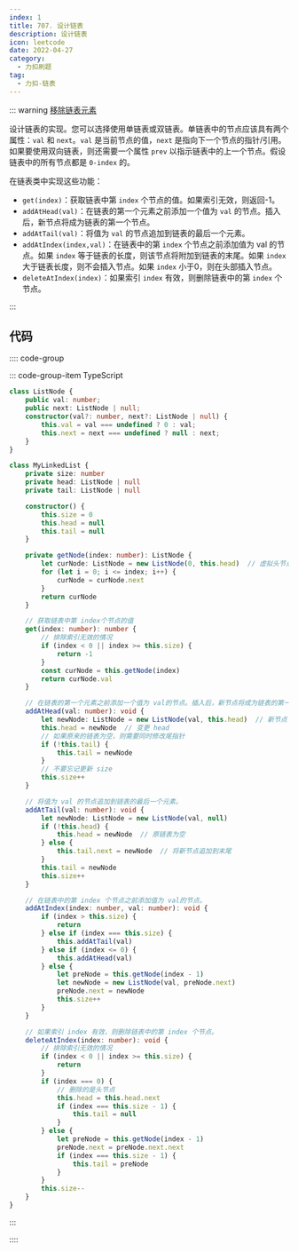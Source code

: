 ```yaml
---
index: 1
title: 707. 设计链表
description: 设计链表
icon: leetcode
date: 2022-04-27
category:
  - 力扣刷题
tag:
  - 力扣-链表
---
```


::: warning <a href="https://leetcode-cn.com/problems/design-linked-list/" target="_blank">移除链表元素</a> <Badge text="中等" type="warning"/>

设计链表的实现。您可以选择使用单链表或双链表。单链表中的节点应该具有两个属性：`val` 和 `next`。`val` 是当前节点的值，`next` 是指向下一个节点的指针/引用。如果要使用双向链表，则还需要一个属性 `prev` 以指示链表中的上一个节点。假设链表中的所有节点都是 `0-index` 的。

在链表类中实现这些功能：

- `get(index)`：获取链表中第 `index` 个节点的值。如果索引无效，则返回-1。
- `addAtHead(val)`：在链表的第一个元素之前添加一个值为 `val` 的节点。插入后，新节点将成为链表的第一个节点。
- `addAtTail(val)`：将值为 `val` 的节点追加到链表的最后一个元素。
- `addAtIndex(index,val)`：在链表中的第 `index` 个节点之前添加值为 val  的节点。如果 `index` 等于链表的长度，则该节点将附加到链表的末尾。如果 `index` 大于链表长度，则不会插入节点。如果 `index` 小于0，则在头部插入节点。
- `deleteAtIndex(index)`：如果索引 `index` 有效，则删除链表中的第 `index` 个节点。

:::


## 代码

:::: code-group

::: code-group-item TypeScript

```ts
class ListNode {
    public val: number;
    public next: ListNode | null;
    constructor(val?: number, next?: ListNode | null) {
        this.val = val === undefined ? 0 : val;
        this.next = next === undefined ? null : next;
    }
}

class MyLinkedList {
    private size: number
    private head: ListNode | null
    private tail: ListNode | null

    constructor() {
        this.size = 0
        this.head = null
        this.tail = null
    }

    private getNode(index: number): ListNode {
        let curNode: ListNode = new ListNode(0, this.head)  // 虚拟头节点
        for (let i = 0; i <= index; i++) {
            curNode = curNode.next
        }
        return curNode
    }

    // 获取链表中第 index个节点的值
    get(index: number): number {
        // 排除索引无效的情况
        if (index < 0 || index >= this.size) {
            return -1
        }
        const curNode = this.getNode(index)
        return curNode.val
    }

    // 在链表的第一个元素之前添加一个值为 val的节点。插入后，新节点将成为链表的第一个节点。
    addAtHead(val: number): void {
        let newNode: ListNode = new ListNode(val, this.head)  // 新节点
        this.head = newNode  // 变更 head
        // 如果原来的链表为空，则需要同时修改尾指针
        if (!this.tail) {
            this.tail = newNode
        }
        // 不要忘记更新 size
        this.size++
    }

    // 将值为 val 的节点追加到链表的最后一个元素。
    addAtTail(val: number): void {
        let newNode: ListNode = new ListNode(val, null)
        if (!this.head) {
            this.head = newNode  // 原链表为空
        } else {
            this.tail.next = newNode  // 将新节点追加到末尾
        }
        this.tail = newNode
        this.size++
    }

    // 在链表中的第 index 个节点之前添加值为 val的节点。
    addAtIndex(index: number, val: number): void {
        if (index > this.size) {
            return
        } else if (index === this.size) {
            this.addAtTail(val)
        } else if (index <= 0) {
            this.addAtHead(val)
        } else {
            let preNode = this.getNode(index - 1)
            let newNode = new ListNode(val, preNode.next)
            preNode.next = newNode
            this.size++
        }
    }

    // 如果索引 index 有效，则删除链表中的第 index 个节点。
    deleteAtIndex(index: number): void {
        // 排除索引无效的情况
        if (index < 0 || index >= this.size) {
            return
        }
        if (index === 0) {
            // 删除的是头节点
            this.head = this.head.next
            if (index === this.size - 1) {
                this.tail = null
            }
        } else {
            let preNode = this.getNode(index - 1)
            preNode.next = preNode.next.next
            if (index === this.size - 1) {
                this.tail = preNode
            }
        }
        this.size--
    }
}
```

:::

::::
